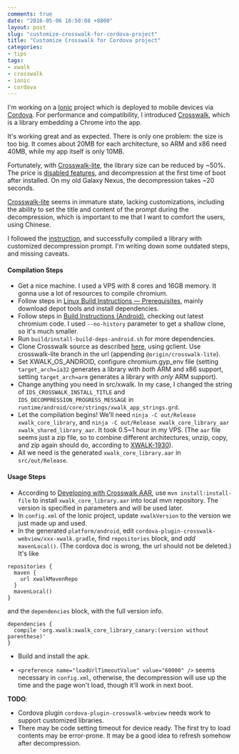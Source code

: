 ```yaml
---
comments: true
date: "2016-05-06 16:50:08 +0800"
layout: post
slug: "customize-crosswalk-for-cordova-project"
title: "Customize Crosswalk for Cordova project"
categories:
- tips
tags:
- xwalk
- crosswalk
- ionic
- cordova
---
```


I'm working on a [Ionic](http://ionicframework.com) project which is deployed to mobile devices via [Cordova](https://cordova.apache.org). For performance and compatibility, I introduced [Crosswalk](https://crosswalk-project.org), which is a library embedding a Chrome into the app.

It's working great and as expected. There is only one problem: the size is too big. It comes about 20MB for each architecture, so ARM and x86 need 40MB, while
my app itself is only 10MB.

Fortunately, with [Crosswalk-lite](https://crosswalk-project.org/documentation/crosswalk_lite.html), the library size can be reduced by ~50%. The price is [disabled features](https://crosswalk-project.org/documentation/crosswalk_lite/lite_disabled_feature_list.html), and decompression at the first time of boot after installed. On my old Galaxy Nexus, the decompression takes ~20 seconds.

[Crosswalk-lite](https://crosswalk-project.org/documentation/crosswalk_lite.html) seems in immature state, lacking customizations, including the ability to set the title and content of the prompt during the decompression, which is important to me that I want to comfort the users, using Chinese.

I followed the [instruction](https://crosswalk-project.org/contribute/building_crosswalk.html), and successfully compiled a library with customized decompression prompt. I'm writing down some outdated steps, and missing caveats.

#### Compilation Steps ####

- Get a nice machine. I used a VPS with 8 cores and 16GB memory. It gonna use a lot of resources to compile chromium.
- Follow steps in [Linux Build Instructions — Prerequisites](https://chromium.googlesource.com/chromium/src/+/master/docs/linux_build_instructions_prerequisites.md), mainly download depot tools and install dependencies.
- Follow steps in [Build Instructions (Android)](https://www.chromium.org/developers/how-tos/android-build-instructions), checking out latest chromium code. I used `--no-history` parameter to get a shallow clone, so it's much smaller.
- Run `build/install-build-deps-android.sh` for more dependencies.
- Clone Crosswalk source as described [here](https://crosswalk-project.org/contribute/building_crosswalk.html), using gclient. Use crosswalk-lite branch in the url (appending `@origin/crosswalk-lite`).
- Set XWALK_OS_ANDROID, configure chromium.gyp_env file (setting `target_arch=ia32` generates a library with _both_ ARM and x86 support, setting `target_arch=arm` generates a library with _only_ ARM support).
- Change anything you need in src/xwalk. In my case, I changed the string of `IDS_CROSSWALK_INSTALL_TITLE` and `IDS_DECOMPRESSION_PROGRESS_MESSAGE` in `runtime/android/core/strings/xwalk_app_strings.grd`.
- Let the compilation begins! We'll need `ninja -C out/Release xwalk_core_library`, and `ninja -C out/Release xwalk_core_library_aar xwalk_shared_library_aar`. It took 0.5~1 hour in my VPS. (The `aar` file seems just a zip file, so to combine different architectures, unzip, copy, and zip again should do, according to [XWALK-1930](https://crosswalk-project.org/jira/browse/XWALK-1930)).
- All we need is the generated `xwalk_core_library.aar` in `src/out/Release`.


#### Usage Steps ####

- According to [Developing with Crosswalk AAR](https://crosswalk-project.org/documentation/android/embedding_crosswalk/crosswalk_aar.html), use `mvn install:install-file` to install `xwalk_core_library.aar` into local mvn repository. The version is specified in parameters and will be used later.
- In `config.xml` of the Ionic project, update `xwalkVersion` to the version we just made up and used.
- In the generated `platform/android`, edit `cordova-plugin-crosswalk-webview/xxx-xwalk.gradle`, find `repositories` block, and _add_ `mavenLocal()`. (The cordova doc is wrong, the url should not be deleted.) It's like

```
repositories {
  maven {
    url xwalkMavenRepo
  }
  mavenLocal()
}
```

and the `dependencies` block, with the full version info.

```
dependencies {
  compile 'org.xwalk:xwalk_core_library_canary:(version without parenthese)'
}
```

- Build and install the apk.

- `<preference name="loadUrlTimeoutValue" value="60000" />` seems necessary in `config.xml`, otherwise, the decompression will use up the time and the page won't load, though it'll work in next boot.

**TODO**:

- Cordova plugin `cordova-plugin-crosswalk-webview` needs work to support customized libraries.
- There may be code setting timeout for device ready. The first try to load contents may be error-prone. It may be a good idea to refresh somehow after decompression.